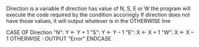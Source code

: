 Direction is a variable
If direction has value of N, S, E or W the program will execute the code required by the condition accoringly
If direction does not have those values, it will output whatever is in the OTHERWISE line

CASE OF Direction
	"N": Y ← Y + 1
	"S": Y ← Y – 1
	"E": X ← X + 1
	"W": X ← X – 1
OTHERWISE : OUTPUT "Error"
ENDCASE